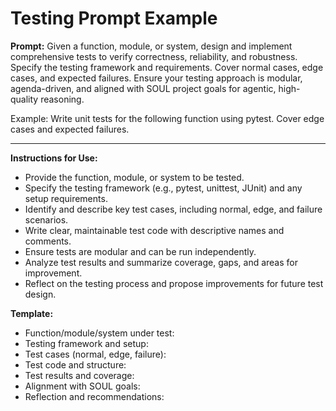 # Testing Prompt Example

**Prompt:**
Given a function, module, or system, design and implement comprehensive tests to verify correctness, reliability, and robustness. Specify the testing framework and requirements. Cover normal cases, edge cases, and expected failures. Ensure your testing approach is modular, agenda-driven, and aligned with SOUL project goals for agentic, high-quality reasoning.

Example:
Write unit tests for the following function using pytest. Cover edge cases and expected failures.

---

**Instructions for Use:**
- Provide the function, module, or system to be tested.
- Specify the testing framework (e.g., pytest, unittest, JUnit) and any setup requirements.
- Identify and describe key test cases, including normal, edge, and failure scenarios.
- Write clear, maintainable test code with descriptive names and comments.
- Ensure tests are modular and can be run independently.
- Analyze test results and summarize coverage, gaps, and areas for improvement.
- Reflect on the testing process and propose improvements for future test design.

**Template:**
- Function/module/system under test:
- Testing framework and setup:
- Test cases (normal, edge, failure):
- Test code and structure:
- Test results and coverage:
- Alignment with SOUL goals:
- Reflection and recommendations:
